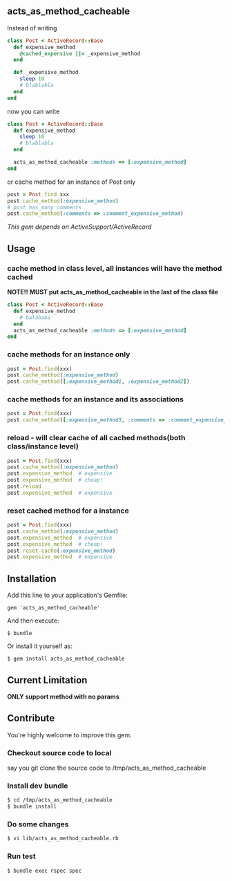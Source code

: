 ## acts_as_method_cacheable

Instead of writing 
```ruby
class Post < ActiveRecord::Base
  def expensive_method 
    @cached_expensive ||= _expensive_method
  end

  def _expensive_method
    sleep 10
    # blablabla
  end
end
```
now you can write 
```ruby
class Post < ActiveRecord::Base
  def expensive_method
    sleep 10
    # blablabla
  end

  acts_as_method_cacheable :methods => [:expensive_method]
end
```
or cache method for an instance of Post only
```ruby
post = Post.find xxx
post.cache_method(:expensive_method) 
# post has_many comments
post.cache_method(:comments => :comment_expensive_method)
```

*This gem depends on ActiveSupport/ActiveRecord*

## Usage

### cache method in class level, all instances will have the method cached
**NOTE!! MUST put acts_as_method_cacheable in the last of the class file**
```ruby
class Post < ActiveRecord::Base
  def expensive_method
    # balababa
  end
  acts_as_method_cacheable :methods => [:expensive_method]
end
```

### cache methods for an instance only
```ruby
post = Post.find(xxx)
post.cache_method(:expensive_method)
post.cache_method([:expensive_method1, :expensive_method2])
```

### cache methods for an instance and its associations
```ruby
post = Post.find(xxx)
post.cache_method([:expensive_method3, :comments => :comment_expensive_method])
```

### reload - will clear cache of all cached methods(both class/instance level)
```ruby
post = Post.find(xxx)
post.cache_method(:expensive_method)
post.expensive_method  # expensive
post.expensive_method  # cheap!
post.reload
post.expensive_method  # expensive
```

### reset cached method for a instance
```ruby
post = Post.find(xxx)
post.cache_method(:expensive_method)
post.expensive_method  # expensive
post.expensive_method  # cheap!
post.reset_cache(:expensive_method)
post.expensive_method  # expensive
```

## Installation

Add this line to your application's Gemfile:

    gem 'acts_as_method_cacheable'

And then execute:

    $ bundle

Or install it yourself as:

    $ gem install acts_as_method_cacheable

## Current Limitation
**ONLY support method with no params**

## Contribute

You're highly welcome to improve this gem.

### Checkout source code to local
say you git clone the source code to /tmp/acts_as_method_cacheable

### Install dev bundle
```bash
$ cd /tmp/acts_as_method_cacheable
$ bundle install
```

### Do some changes
```bash
$ vi lib/acts_as_method_cacheable.rb
```

### Run test
```bash
$ bundle exec rspec spec
```

